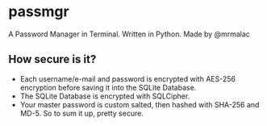 # passmgr
A Password Manager in Terminal. Written in Python. Made by @mrmalac

## How secure is it?
- Each username/e-mail and password is encrypted with AES-256 encryption before saving it into the SQLite Database.
- The SQLite Database is encrypted with SQLCipher.
- Your master password is custom salted, then hashed with SHA-256 and MD-5.
So to sum it up, pretty secure.
